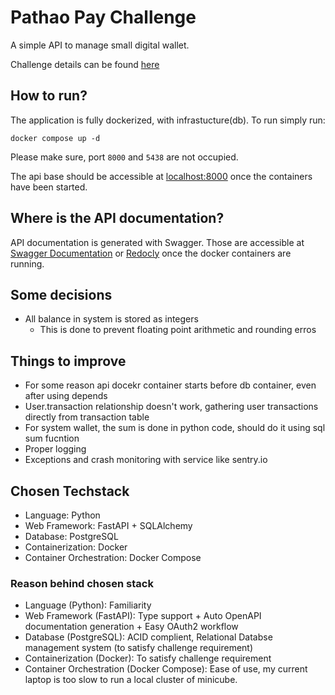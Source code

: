 # Pathao Pay Challenge

A simple API to manage small digital wallet.

Challenge details can be found [here](https://hackmd.io/@1MIwEmEqR4-Xr_2ikkvoLQ/BJecoIMNi#Backend-Developer-Challenge)

## How to run?

The application is fully dockerized, with infrastucture(db). To run simply run:

```shell
docker compose up -d
```

Please make sure, port `8000` and `5438` are not occupied.

The api base should be accessible at [localhost:8000](http://127.0.0.1:8000) once the containers have been started.

## Where is the API documentation?

API documentation is generated with Swagger. Those are accessible at [Swagger Documentation](http://127.0.0.1:8000/docs) or [Redocly](http://127.0.0.1:8000/redoc) once the docker containers are running.

## Some decisions

- All balance in system is stored as integers
  - This is done to prevent floating point arithmetic and rounding erros

## Things to improve

- For some reason api docekr container starts before db container, even after using depends
- User.transaction relationship doesn't work, gathering user transactions directly from transaction table
- For system wallet, the sum is done in python code, should do it using sql sum fucntion
- Proper logging
- Exceptions and crash monitoring with service like sentry.io

## Chosen Techstack

- Language: Python
- Web Framework: FastAPI + SQLAlchemy
- Database: PostgreSQL
- Containerization: Docker
- Container Orchestration: Docker Compose

### Reason behind chosen stack

- Language (Python): Familiarity
- Web Framework (FastAPI): Type support + Auto OpenAPI documentation generation + Easy OAuth2 workflow
- Database (PostgreSQL): ACID complient, Relational Databse management system (to satisfy challenge requirement)
- Containerization (Docker): To satisfy challenge requirement
- Container Orchestration (Docker Compose): Ease of use, my current laptop is too slow to run a local cluster of minicube.
